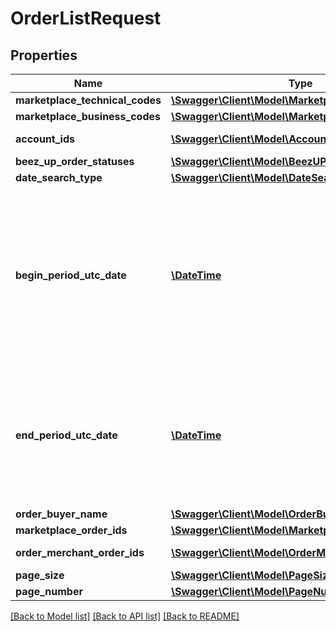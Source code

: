 # OrderListRequest

## Properties
Name | Type | Description | Notes
------------ | ------------- | ------------- | -------------
**marketplace_technical_codes** | [**\Swagger\Client\Model\MarketplaceTechnicalCode[]**](MarketplaceTechnicalCode.md) |  | [optional] 
**marketplace_business_codes** | [**\Swagger\Client\Model\MarketplaceBusinessCode[]**](MarketplaceBusinessCode.md) |  | [optional] 
**account_ids** | [**\Swagger\Client\Model\AccountId[]**](AccountId.md) | Account id list | [optional] 
**beez_up_order_statuses** | [**\Swagger\Client\Model\BeezUPOrderStatus[]**](BeezUPOrderStatus.md) |  | [optional] 
**date_search_type** | [**\Swagger\Client\Model\DateSearchType**](DateSearchType.md) |  | [optional] 
**begin_period_utc_date** | [**\DateTime**](\DateTime.md) | The begin period you want to make the search. The period MUST not be greater than 30 days. If null, the current date minus 30 days will be used. | [optional] 
**end_period_utc_date** | [**\DateTime**](\DateTime.md) | The end period of you search. The period MUST not be greater than 30 days. If null the current date will be used. | [optional] 
**order_buyer_name** | [**\Swagger\Client\Model\OrderBuyerName**](OrderBuyerName.md) |  | [optional] 
**marketplace_order_ids** | [**\Swagger\Client\Model\MarketplaceOrderId[]**](MarketplaceOrderId.md) |  | [optional] 
**order_merchant_order_ids** | [**\Swagger\Client\Model\OrderMerchantOrderId[]**](OrderMerchantOrderId.md) | Merchant order id list | [optional] 
**page_size** | [**\Swagger\Client\Model\PageSize**](PageSize.md) |  | [optional] 
**page_number** | [**\Swagger\Client\Model\PageNumber**](PageNumber.md) |  | [optional] 

[[Back to Model list]](../README.md#documentation-for-models) [[Back to API list]](../README.md#documentation-for-api-endpoints) [[Back to README]](../README.md)


